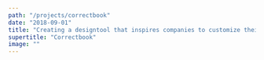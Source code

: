 ```yaml
---
path: "/projects/correctbook"
date: "2018-09-01"
title: "Creating a designtool that inspires companies to customize their endlessly reusable notebook"
supertitle: "Correctbook"
image: ""
---
```

